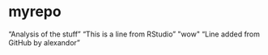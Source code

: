 # myrepo
 “Analysis of the stuff”
“This is a line from RStudio”
"wow"
“Line added from GitHub by alexandor”
